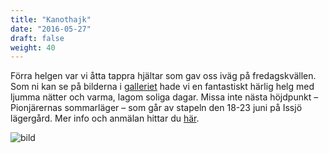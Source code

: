 ```yaml
---
title: "Kanothajk"
date: "2016-05-27"
draft: false
weight: 40
---
```

Förra helgen var vi åtta tappra hjältar som gav oss iväg på fredagskvällen. Som ni kan se på bilderna i [galleriet](/galleri/kanothajk) hade vi en fantastiskt härlig helg med ljumma nätter och varma, lagom soliga dagar. Missa inte nästa höjdpunkt – Pionjärernas sommarläger – som går av stapeln den 18-23 juni på Issjö lägergård. Mer info och anmälan hittar du [här](/lager/piratskatten2016/).

![bild](/galleri/_MG_0166.JPG)
